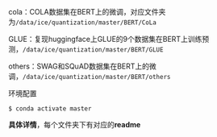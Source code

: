 cola：COLA数据集在BERT上的微调，对应文件夹为`/data/ice/quantization/master/BERT/CoLa`

GLUE：复现huggingface上GLUE的9个数据集在BERT上训练预测，`/data/ice/quantization/master/BERT/GLUE`

others：SWAG和SQuAD数据集在BERT上的微调，`/data/ice/quantization/master/BERT/others`

环境配置
```
$ conda activate master
```

**具体详情**，每个文件夹下有对应的**readme**
